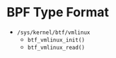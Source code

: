 BPF Type Format
===============

* `/sys/kernel/btf/vmlinux`
	* `btf_vmlinux_init()`
	* `btf_vmlinux_read()`
